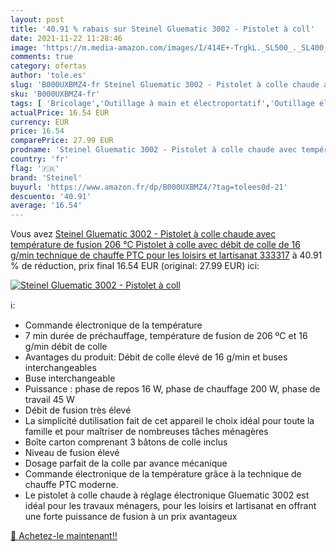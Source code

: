```yaml
---
layout: post
title: '40.91 % rabais sur Steinel Gluematic 3002 - Pistolet à coll'
date: 2021-11-22 11:28:46
image: 'https://m.media-amazon.com/images/I/414E+-TrgkL._SL500_._SL400_.jpg'
comments: true
category: ofertas
author: 'tole.es'
slug: 'B000UXBMZ4-fr Steinel Gluematic 3002 - Pistolet à colle chaude avec...'
sku: 'B000UXBMZ4-fr'
tags: [ 'Bricolage','Outillage à main et électroportatif','Outillage électroportatif','Pistolets à colle électriques','steinel', ]
actualPrice: 16.54 EUR
currency: EUR
price: 16.54
comparePrice: 27.99 EUR
prodname: 'Steinel Gluematic 3002 - Pistolet à colle chaude avec température de fusion 206 °C  Pistolet à colle avec débit de colle de 16 g/min  technique de chauffe PTC  pour les loisirs et lartisanat  333317'
country: 'fr'
flag: '🇫🇷'
brand: 'Steinel'
buyurl: 'https://www.amazon.fr/dp/B000UXBMZ4/?tag=tolees0d-21'
descuento: '40.91'
average: '16.54'
---
```


Vous avez [Steinel Gluematic 3002 - Pistolet à colle chaude avec température de fusion 206 °C  Pistolet à colle avec débit de colle de 16 g/min  technique de chauffe PTC  pour les loisirs et lartisanat  333317](https://www.amazon.fr/dp/B000UXBMZ4/?tag=tolees0d-21)  à  40.91 % de réduction, prix final  16.54 EUR (original: 27.99 EUR) ici:

[![Steinel Gluematic 3002 - Pistolet à coll](https://m.media-amazon.com/images/I/414E+-TrgkL._SL500_._SL400_.jpg)](https://www.amazon.fr/dp/B000UXBMZ4/?tag=tolees0d-21)

ℹ️:

- Commande électronique de la température
- 7 min durée de préchauffage, température de fusion de 206 ºC et 16 g/min débit de colle
- Avantages du produit: Débit de colle élevé de 16 g/min et buses interchangeables
- Buse interchangeable
- Puissance : phase de repos 16 W, phase de chauffage 200 W, phase de travail 45 W
- Débit de fusion très élevé
- La simplicité dutilisation fait de cet appareil le choix idéal pour toute la famille et pour maîtriser de nombreuses tâches ménagères
- Boîte carton comprenant 3 bâtons de colle inclus
- Niveau de fusion élevé
- Dosage parfait de la colle par avance mécanique
- Commande électronique de la température grâce à la technique de chauffe PTC moderne.
- Le pistolet à colle chaude à réglage électronique Gluematic 3002 est idéal pour les travaux ménagers, pour les loisirs et lartisanat en offrant une forte puissance de fusion à un prix avantageux

[🛒 Achetez-le maintenant!!](https://www.amazon.fr/dp/B000UXBMZ4/?tag=tolees0d-21)
